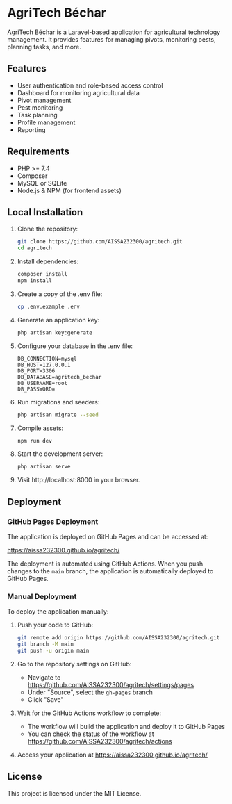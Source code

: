# AgriTech Béchar

AgriTech Béchar is a Laravel-based application for agricultural technology management. It provides features for managing pivots, monitoring pests, planning tasks, and more.

## Features

- User authentication and role-based access control
- Dashboard for monitoring agricultural data
- Pivot management
- Pest monitoring
- Task planning
- Profile management
- Reporting

## Requirements

- PHP >= 7.4
- Composer
- MySQL or SQLite
- Node.js & NPM (for frontend assets)

## Local Installation

1. Clone the repository:
   ```bash
   git clone https://github.com/AISSA232300/agritech.git
   cd agritech
   ```

2. Install dependencies:
   ```bash
   composer install
   npm install
   ```

3. Create a copy of the .env file:
   ```bash
   cp .env.example .env
   ```

4. Generate an application key:
   ```bash
   php artisan key:generate
   ```

5. Configure your database in the .env file:
   ```
   DB_CONNECTION=mysql
   DB_HOST=127.0.0.1
   DB_PORT=3306
   DB_DATABASE=agritech_bechar
   DB_USERNAME=root
   DB_PASSWORD=
   ```

6. Run migrations and seeders:
   ```bash
   php artisan migrate --seed
   ```

7. Compile assets:
   ```bash
   npm run dev
   ```

8. Start the development server:
   ```bash
   php artisan serve
   ```

9. Visit http://localhost:8000 in your browser.

## Deployment

### GitHub Pages Deployment

The application is deployed on GitHub Pages and can be accessed at:

https://aissa232300.github.io/agritech/

The deployment is automated using GitHub Actions. When you push changes to the `main` branch, the application is automatically deployed to GitHub Pages.

### Manual Deployment

To deploy the application manually:

1. Push your code to GitHub:
   ```bash
   git remote add origin https://github.com/AISSA232300/agritech.git
   git branch -M main
   git push -u origin main
   ```

2. Go to the repository settings on GitHub:
   - Navigate to https://github.com/AISSA232300/agritech/settings/pages
   - Under "Source", select the `gh-pages` branch
   - Click "Save"

3. Wait for the GitHub Actions workflow to complete:
   - The workflow will build the application and deploy it to GitHub Pages
   - You can check the status of the workflow at https://github.com/AISSA232300/agritech/actions

4. Access your application at https://aissa232300.github.io/agritech/

## License

This project is licensed under the MIT License.
